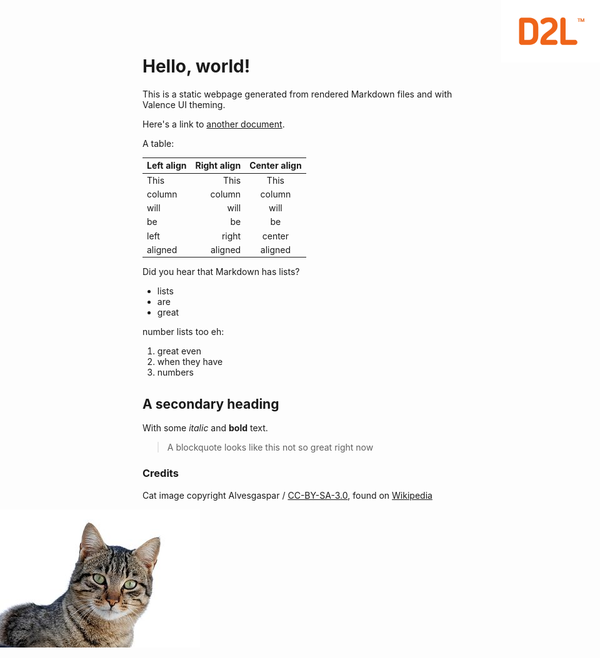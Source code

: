 # Hello, world!

<img style="position: absolute; top:0; right: 0" src="logo.svg" height="100px"/>

This is a static webpage generated from rendered Markdown files and with Valence UI theming.

Here's a link to [another document](/foo.html).

A table:

| Left align | Right align | Center align |
|:-----------|------------:|:------------:|
| This       |        This |     This
| column     |      column |    column
| will       |        will |     will
| be         |          be |      be
| left       |       right |    center
| aligned    |     aligned |   aligned

Did you hear that Markdown has lists?
- lists
- are
- great

number lists too eh:
1. great even
2. when they have
3. numbers

## A secondary heading

With some *italic* and **bold** text.

> A blockquote
> looks like this
> not so great right now

### Credits

Cat image copyright Alvesgaspar / [CC-BY-SA-3.0](http://creativecommons.org/licenses/by-sa/3.0/), found on [Wikipedia](https://commons.wikimedia.org/wiki/File:Cat_March_2010-1.jpg)

<img style="position: absolute; left: 0" src="cat.jpg"/>